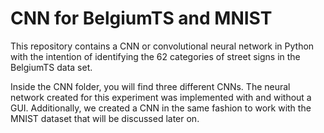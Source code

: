 # CNN for BelgiumTS and MNIST
This repository contains a CNN or convolutional neural network in Python with the intention of identifying the 62 categories of street signs in the BelgiumTS data set.

Inside the CNN folder, you will find three different CNNs. The neural network created for this experiment was implemented with and without a GUI. Additionally, we created a CNN in the same fashion to work with the MNIST dataset that will be discussed later on.


